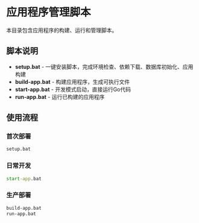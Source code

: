# 应用程序管理脚本

本目录包含应用程序的构建、运行和管理脚本。

## 脚本说明

- **setup.bat** - 一键安装脚本，完成环境检查、依赖下载、数据库初始化、应用构建
- **build-app.bat** - 构建应用程序，生成可执行文件
- **start-app.bat** - 开发模式启动，直接运行Go代码
- **run-app.bat** - 运行已构建的应用程序

## 使用流程

### 首次部署
```cmd
setup.bat
```

### 日常开发
```cmd
start-app.bat
```

### 生产部署
```cmd
build-app.bat
run-app.bat
```
